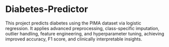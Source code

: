 # Diabetes-Predictor
This project predicts diabetes using the PIMA dataset via logistic regression. It applies advanced preprocessing, class-specific imputation, outlier handling, feature engineering, and hyperparameter tuning, achieving improved accuracy, F1 score, and clinically interpretable insights.
